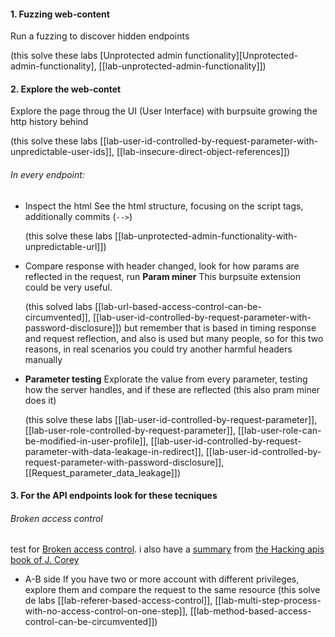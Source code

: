 #### 1. Fuzzing web-content
Run a fuzzing to discover hidden endpoints

(this solve these labs [Unprotected admin functionality][Unprotected-admin-functionality], [[lab-unprotected-admin-functionality]])
#### 2. Explore the web-contet
Explore the page throug the UI (User Interface) with burpsuite growing the http history behind

(this solve these labs [[lab-user-id-controlled-by-request-parameter-with-unpredictable-user-ids]], [[lab-insecure-direct-object-references]])
###### In every endpoint: 
- Inspect the html 
	See the html structure, focusing on the script tags, additionally commits (`-->`)

	(this solve these labs [[lab-unprotected-admin-functionality-with-unpredictable-url]])
- Compare response with header changed, look for how params are reflected in the request, run **Param miner**
	This burpsuite extension could be very useful.
	
	 (this solved labs [[lab-url-based-access-control-can-be-circumvented]], [[lab-user-id-controlled-by-request-parameter-with-password-disclosure]])
	 but remember that is based in timing response and request reflection, and also is used but many people, so for this two reasons, in real scenarios you could try another harmful headers manually
- **Parameter testing** 
	Explorate the value from every parameter, testing how the server handles, and if these are reflected (this also pram miner does it)

	(this solve these labs [[lab-user-id-controlled-by-request-parameter]], [[lab-user-role-controlled-by-request-parameter]], [[lab-user-role-can-be-modified-in-user-profile]], [[lab-user-id-controlled-by-request-parameter-with-data-leakage-in-redirect]], [[lab-user-id-controlled-by-request-parameter-with-password-disclosure]], [[Request_parameter_data_leakage]])
#### 3. For the API endpoints look for these tecniques
###### Broken access control
test for [Broken access control](https://portswigger.net/web-security/access-control#what-is-access-control). i also have a [summary](Broken_authorization.md) from [the Hacking apis book of J. Corey](https://www.amazon.com/Hacking-APIs-Application-Programming-Interfaces/dp/1718502443) 
- A-B side
	If you have two or more account with different privileges, explore them and compare the request to the same resource
	(this solve de labs [[lab-referer-based-access-control]], [[lab-multi-step-process-with-no-access-control-on-one-step]], [[lab-method-based-access-control-can-be-circumvented]])

